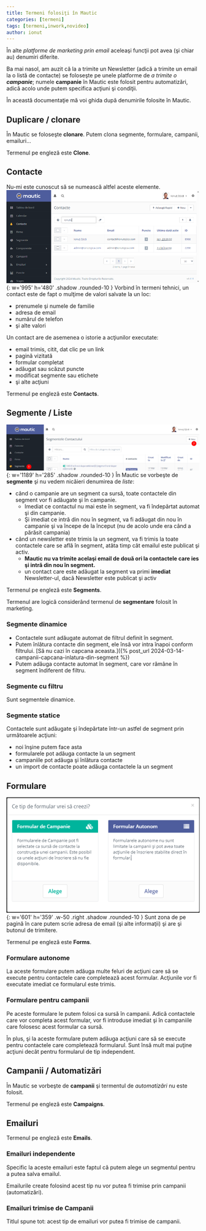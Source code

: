 ```yaml
---
title: Termeni folosiţi în Mautic
categories: [termeni]
tags: [termeni,inwork,novideo]
author: ionut
---
```


În alte _platforme de marketing prin email_ aceleaşi funcţii pot avea (şi chiar au) denumiri diferite.

Ba mai nasol, am auzit că la a trimite un Newsletter (adică a trimite un email la o listă de contacte) se foloseşte pe unele platforme de _a trimite o **campanie**_; numele **campanie** în Mautic este folosit pentru automatizări, adică acolo unde putem specifica acţiuni şi condiţii.

În această documentaţie mă voi ghida după denumirile folosite în Mautic.

## Duplicare / clonare
În Mautic se foloseşte **clonare**. Putem clona segmente, formulare, campanii, emailuri...

Termenul pe engleză este **Clone**.

## Contacte
Nu-mi este cunoscut să se numească altfel aceste elemente.
![Lista de contacte](/assets/img/contacte/2024-03-06-contacte-caut.png){: w='995' h='480' .shadow .rounded-10 }
Vorbind în termeni tehnici, un contact este de fapt o mulţime de valori salvate la un loc:
* prenumele şi numele de familie
* adresa de email
* numărul de telefon
* şi alte valori

Un contact are de asemenea o istorie a acţiunilor executate:
* email trimis, citit, dat clic pe un link
* pagină vizitată
* formular completat
* adăugat sau scăzut puncte
* modificat segmente sau etichete
* şi alte acţiuni

Termenul pe engleză este **Contacts**.

## Segmente / Liste
![Adaug un nou segment](/assets/img/segmente/2024-03-15-segmente-adaug-1nou.png){: w='1189' h='285' .shadow .rounded-10 }
În Mautic se vorbeşte de **segmente** şi nu vedem nicăieri denumirea de _liste_:
* când o campanie are un segment ca sursă, toate contactele din segment vor fi adăugate şi în campanie.
  * Imediat ce contactul nu mai este în segment, va fi îndepărtat automat şi din campanie.
  * Şi imediat ce intră din nou în segment, va fi adăugat din nou în campanie şi va începe de la început (nu de acolo unde era când a părăsit campania)
* când un newsletter este trimis la un segment, va fi trimis la toate contactele care se află în segment, atâta timp cât emailul este publicat şi activ.
  * **Mautic nu va trimite acelaşi email de două ori la contactele care ies şi intră din nou în segment.**
  * un contact care este adăugat la segment va primi **imediat** Newsletter-ul, dacă Newsletter este publicat şi activ

Termenul pe engleză este **Segments**.

Termenul are logică considerând termenul de **segmentare** folosit în marketing.

### Segmente dinamice
* Contactele sunt adăugate automat de filtrul definit în segment.
* Putem înlătura contacte din segment, ele însă vor intra înapoi conform filtrului. [Să nu cazi în capcana aceasta.]({% post_url 2024-03-14-campanii-capcana-inlatura-din-segment %})
* Putem adăuga contacte automat în segment, care vor rămâne în segment îndiferent de filtru.

### Segmente cu filtru
Sunt segmentele dinamice.

### Segmente statice
Contactele sunt adăugate şi îndepărtate într-un astfel de segment prin următoarele acţiuni:
* noi înşine putem face asta
* formularele pot adăuga contacte la un segment
* campaniile pot adăuga şi înlătura contacte
* un import de contacte poate adăuga contactele la un segment

## Formulare
![1. Creăm un nou formular de campanie](/assets/img/formulare/2024-03-08-formulare-adaug.png){: w='601' h='359' .w-50 .right .shadow .rounded-10 }
Sunt zona de pe pagină în care putem scrie adresa de email (şi alte informaţii) şi are şi butonul de trimitere.

Termenul pe engleză este **Forms**.

### Formulare autonome
La aceste formulare putem adăuga multe feluri de acţiuni care să se execute pentru contactele care completează acest formular. Acţiunile vor fi executate imediat ce formularul este trimis.

### Formulare pentru campanii
Pe aceste formulare le putem folosi ca sursă în campanii. Adică contactele care vor completa acest formular, vor fi introduse imediat şi în campaniile care folosesc acest formular ca sursă.

În plus, şi la aceste formulare putem adăuga acţiuni care să se execute pentru contactele care completează formularul. Sunt însă mult mai puţine acţiuni decât pentru formularul de tip independent.

## Campanii / Automatizări
În Mautic se vorbeşte de **campanii** şi termentul de _automatizări_ nu este folosit.

Termenul pe engleză este **Campaigns**.

## Emailuri
Termenul pe engleză este **Emails**.

### Emailuri independente
Specific la aceste emailuri este faptul că putem alege un segmentul pentru a putea salva emailul.

Emailurile create folosind acest tip nu vor putea fi trimise prin campanii (automatizări).

### Emailuri trimise de Campanii
Titlul spune tot: acest tip de emailuri vor putea fi trimise de campanii.









